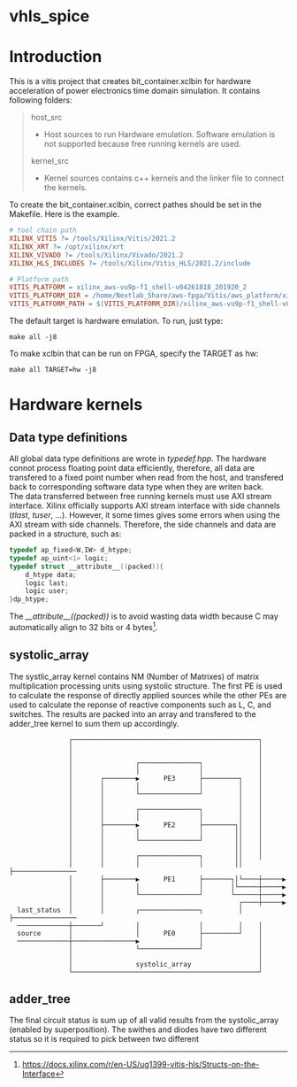 # vhls_spice

# Introduction

This is a vitis project that creates bit_container.xclbin for hardware acceleration of power electronics time domain simulation. It contains following folders:
> host_src  
>
> * Host sources to run Hardware emulation. Software emulation is not supported because free running kernels are used.
>
> kernel_src
>
> * Kernel sources contains c++ kernels and the linker file to connect the kernels.

To create the bit_container.xclbin, correct pathes should be set in the Makefile. Here is the example.

```makefile
# tool chain path
XILINX_VITIS ?= /tools/Xilinx/Vitis/2021.2
XILINX_XRT ?= /opt/xilinx/xrt
XILINX_VIVADO ?= /tools/Xilinx/Vivado/2021.2
XILINX_HLS_INCLUDES ?= /tools/Xilinx/Vitis_HLS/2021.2/include

# Platform path
VITIS_PLATFORM = xilinx_aws-vu9p-f1_shell-v04261818_201920_2
VITIS_PLATFORM_DIR = /home/Nextlab_Share/aws-fpga/Vitis/aws_platform/xilinx_aws-vu9p-f1_shell-v04261818_201920_2
VITIS_PLATFORM_PATH = $(VITIS_PLATFORM_DIR)/xilinx_aws-vu9p-f1_shell-v04261818_201920_2.xpfm
```

The default target is hardware emulation. To run, just type:

```shell  
make all -j8
```

To make xclbin that can be run on FPGA, specify the TARGET as hw:  

```shell
make all TARGET=hw -j8
```

# Hardware kernels  

## Data type definitions

All global data type definitions are wrote in *typedef.hpp*. The hardware connot process floating point data efficiently, therefore, all data are transfered to a fixed point number when read from the host, and transfered back to corresponding software data type when they are writen back.  
The data transferred between free running kernels must use AXI stream interface. Xilinx officially supports AXI stream interface with side channels (*tlast*, *tuser*, ...). However, it some times gives some errors when using the AXI stream with side channels. Therefore, the side channels and data are packed in a structure, such as:  

``` c
typedef ap_fixed<W,IW> d_htype;
typedef ap_uint<1> logic;
typedef struct __attribute__((packed)){
    d_htype data;
    logic last;
    logic user;
}dp_htype;
```  

The *\_\_attribute\_\_((packed))* is to avoid wasting data width because C may automatically align to 32 bits or 4 bytes[^Structure on interface].

## systolic_array
The systlic_array kernel contains NM (Number of Matrixes) of matrix multiplication processing units using systolic structure. The first PE is used to calculate the response of directly applied sources while the other PEs are used to calculate the reponse of reactive components such as L, C, and switches. The results are packed into an array and transfered to the adder_tree kernel to sum them up accordingly.  

```
               ┌───────────────────────────────────────────────┐                
               │                                               │                
               │                                               │                
               │                ┌───────────────┐              │                
               │                │               │              │                
               │       ┌────────▶      PE3      ├─────────┐    │                
               │       │        │               │         │    │                
               │       │        └───────────────┘         │    │                
               │       │                                  │    │                
               │       │        ┌───────────────┐         │    │                
               │       │        │               │         │    │                
               │       ├────────▶      PE2      ├────────┐│    │                
               │       │        │               │        ││    │                
               │       │        └───────────────┘        ││    │                
               │       │                                 ││    │                
               │       │        ┌───────────────┐        ││    │                
               │       │        │               │        ││    ├────────────────
               │       ├────────▶      PE1      ├───────┐│└────┼─────▶          
               │       │        │               │       │└─────┼─────▶          
               │       │        └───────────────┘       └──────┼─────▶          
               │       │                                  ┌────┼─────▶          
  last_status  │       │        ┌───────────────┐         │    ├────────────────
  ─────────────┼───────┘        │               │         │    │                
  source       │                │      PE0      ├─────────┘    │                
  ─────────────┼────────────────▶               │              │                
               │                └───────────────┘              │                
               │                                               │                
               │                systolic_array                 │                
               └───────────────────────────────────────────────┘                
```

## adder_tree
The final circuit status is sum up of all valid results from the systolic_array (enabled by superposition). The swithes and diodes have two different status so it is required to pick between two different 

[^Structure on interface]: <https://docs.xilinx.com/r/en-US/ug1399-vitis-hls/Structs-on-the-Interface>